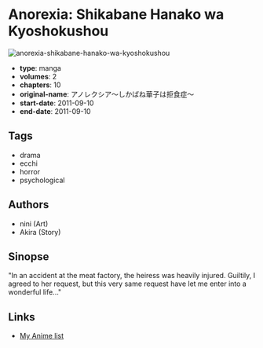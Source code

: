 # Anorexia: Shikabane Hanako wa Kyoshokushou

![anorexia-shikabane-hanako-wa-kyoshokushou](https://cdn.myanimelist.net/images/manga/1/134177.jpg)

-   **type**: manga
-   **volumes**: 2
-   **chapters**: 10
-   **original-name**: アノレクシア～しかばね華子は拒食症～
-   **start-date**: 2011-09-10
-   **end-date**: 2011-09-10

## Tags

-   drama
-   ecchi
-   horror
-   psychological

## Authors

-   nini (Art)
-   Akira (Story)

## Sinopse

"In an accident at the meat factory, the heiress was heavily injured. Guiltily, I agreed to her request, but this very same request have let me enter into a wonderful life..."

## Links

-   [My Anime list](https://myanimelist.net/manga/37975/Anorexia__Shikabane_Hanako_wa_Kyoshokushou)
